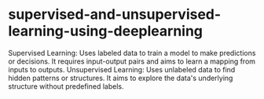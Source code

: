 # supervised-and-unsupervised-learning-using-deeplearning
Supervised Learning: Uses labeled data to train a model to make predictions or decisions. It requires input-output pairs and aims to learn a mapping from inputs to outputs. Unsupervised Learning: Uses unlabeled data to find hidden patterns or structures. It aims to explore the data's underlying structure without predefined labels.
